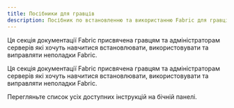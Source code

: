 ```yaml
---
title: Посібники для гравців
description: Посібник по встановленню та використанню Fabric для гравців та адміністраторів серверів.
---
```


Ця секція документації Fabric присвячена гравцям та адміністраторам серверів які хочуть навчитися встановлювати, використовувати та виправляти неполадки Fabric.

Ця секція документації Fabric присвячена гравцям та адміністраторам серверів які хочуть навчитися встановлювати, використовувати та виправляти неполадки Fabric.

Перегляньте список усіх доступних інструкцій на бічній панелі.
